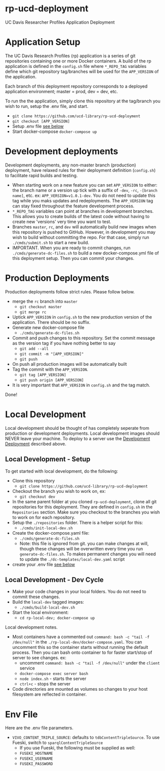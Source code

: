 # rp-ucd-deployment
UC Davis Researcher Profiles Application Deployment


# Application Setup

The UC Davis Research Profiles (rp) application is a series of git repositories containing one or more Docker containers.  A build of the rp application is defined in the `config.sh` file where `*_REPO_TAG` variables define which git repository tag/branches will be used for the `APP_VERSION` of the application.

Each branch of this deployment repository corresponds to a deployed application environment; master = prod, dev = dev, etc.

To run the the application, simply clone this repository at the tag/branch you wish to run, setup the .env file, and start.

 - `git clone https://github.com/ucd-library/rp-ucd-deployment`
 - `git checkout [APP_VERSION]`
 - Setup .env file [see below](#env-file)
 - Start docker-compose
   `docker-compose up`

# Development deployments

Development deployments, any non-master branch (production) deployment, have relaxed rules for their deployment definition (`config.sh`) to facilitate rapid builds and testing.

  - When starting work on a new feature you can set `APP_VERSION` to either: the branch name or a version up tick with a suffix of `-dev`, `-rc`, `-[branch name]`, etc.  ex: `APP_VERSION=v1.0.1-dev`.  You do not need to update this tag while you maks updates and redeployments.  The `APP_VERSION` tag can stay fixed throughout the feature development process.
  - `*_REPO_TAG` variables can point at branches in development branches.  This allows you to create builds of the latest code without having to create new 'versions' very time you want to test.
  - Branches `master`, `rc`, and `dev` will automatically build new images when this repository is pushed to GitHub.  However, in development you may wish to build without committing the repo.  For that case, simply run `./cmds/submit.sh` to start a new build.
  - IMPORTANT.  When you are ready to commit changes, run `./cmds/generate-dc-files.sh` to build a new docker-compose.yml file of this deployment setup.  Then you can commit your changes.


# Production Deployments

Production deployments follow strict rules.  Please follow below.

  - merge the `rc` branch into `master`
    - `git checkout master`
    - `git merge rc`
  - Uptick `APP_VERSION` in `config.sh` to the new production version of the application.  There should be no suffix.
  - Generate new docker-compose file
    - `./cmds/generate-dc-files.sh`
  - Commit and push changes to this repository.  Set the commit message as the version tag if you have nothing better to say
    - `git add --all`
    - `git commit -m "[APP_VERSION]"`
    - `git push`
  - On push all production images will be automatically built
  - Tag the commit with the `APP_VERSION`.
    - `git tag [APP_VERSION]`
    - `git push origin [APP_VERSION]`
  - It is very important that `APP_VERSION` in `config.sh` and the tag match.

Done!

# Local Development

Local development should be thought of has completely seperate from production or development deployments.  Local development images should NEVER leave your machine.  To deploy to a server use the [Development Deployment](#development-deployments) described above.

## Local Development - Setup

To get started with local development, do the following:

  - Clone this repository
    - `git clone https://github.com/ucd-library/rp-ucd-deployment`
  - Checkout the branch you wish to work on, ex:
    - `git checkout dev`
  - In the same parent folder at you cloned `rp-ucd-deployment`, clone all git repositories for this deployment.  They are defined in `config.sh` in the `Repositories` section.  Make sure you checkout to the branches you wish to work on for each repository.
  - Setup the `./repositories` folder.  There is a helper script for this:
    - `./cmds/init-local-dev.sh`
  - Create the docker-compose.yaml file:
    - `./cmds/generate-dc-files.sh`
    - Note: this file is ignored from git.  you can make changes at will, though these changes will be overwritten every time you run `generate-dc-files.sh`.  To makes permanent changes you will need to update the `./dc-templates/local-dev.yaml` script
  - create your .env file [see below](#env-file)

## Local Development - Dev Cycle

  - Make your code changes in your local folders.  You do not need to commit these changes.
  - Build the `local-dev` tagged images:
    - `./cmds/build-local-dev.sh`
  - Start the local environment:
    - `cd rp-local-dev; docker-compose up`

Local development notes.

   - Most containers have a commented out `command: bash -c "tail -f /dev/null"` in the `./rp-local-dev/docker-compose.yaml`.  You can uncomment this so the container starts without running the default process. Then you can bash onto container to for faster start/stop of server to see changes. ex:
     - uncomment `command: bash -c "tail -f /dev/null"` under the `client` service
     - `docker-compose exec server bash`
     - `node index.sh` - starts the server
     - `ctrl+c` - stops the server
  - Code directories are mounted as volumes so changes to your host filesystem are reflected in container.

# Env File

Here are the .env file parameters.

  - `VIVO_CONTENT_TRIPLE_SOURCE`: defaults to `tdbContentTripleSource`.  To use Fueski, switch to `sparqlContentTripleSource`
    - If you use Fueski, the following must be supplied as well:
    - `FUSEKI_HOSTNAME`
    - `FUSEKI_USERNAME`
    - `FUSEKI_PASSWORD`